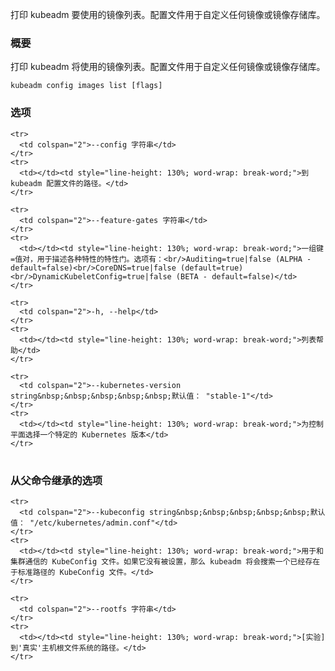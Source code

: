 
打印 kubeadm 要使用的镜像列表。配置文件用于自定义任何镜像或镜像存储库。
<!--
Print a list of images kubeadm will use. The configuration file is used in case any images or image repositories are customized.
-->

### 概要
<!--
### Synopsis
-->

打印 kubeadm 将使用的镜像列表。配置文件用于自定义任何镜像或镜像存储库。
<!--
Print a list of images kubeadm will use. The configuration file is used in case any images or image repositories are customized.
-->

```
kubeadm config images list [flags]
```

### 选项

<!--
### Options
-->

<table style="width: 100%; table-layout: fixed;">
  <colgroup>
    <col span="1" style="width: 10px;" />
    <col span="1" />
  </colgroup>
  <tbody>

    <tr>
      <td colspan="2">--config 字符串</td>
    </tr>
    <tr>
      <td></td><td style="line-height: 130%; word-wrap: break-word;">到 kubeadm 配置文件的路径。</td>
    </tr>

    <tr>
      <td colspan="2">--feature-gates 字符串</td>
    </tr>
    <tr>
      <td></td><td style="line-height: 130%; word-wrap: break-word;">一组键=值对，用于描述各种特性的特性门。选项有：<br/>Auditing=true|false (ALPHA - default=false)<br/>CoreDNS=true|false (default=true)<br/>DynamicKubeletConfig=true|false (BETA - default=false)</td>
    </tr>

    <tr>
      <td colspan="2">-h, --help</td>
    </tr>
    <tr>
      <td></td><td style="line-height: 130%; word-wrap: break-word;">列表帮助</td>
    </tr>

    <tr>
      <td colspan="2">--kubernetes-version string&nbsp;&nbsp;&nbsp;&nbsp;&nbsp;默认值： "stable-1"</td>
    </tr>
    <tr>
      <td></td><td style="line-height: 130%; word-wrap: break-word;">为控制平面选择一个特定的 Kubernetes 版本</td>
    </tr>

  </tbody>
</table>

<!--
<td colspan="2">--config string</td>

<td></td><td style="line-height: 130%; word-wrap: break-word;">Path to kubeadm config file.</td>

<td colspan="2">--feature-gates string</td>

<td></td><td style="line-height: 130%; word-wrap: break-word;">A set of key=value pairs that describe feature gates for various features. Options are:<br/>Auditing=true|false (ALPHA - default=false)<br/>CoreDNS=true|false (default=true)<br/>DynamicKubeletConfig=true|false (BETA - default=false)</td>

<td></td><td style="line-height: 130%; word-wrap: break-word;">help for list</td>

<td colspan="2">--kubernetes-version string&nbsp;&nbsp;&nbsp;&nbsp;&nbsp;Default: "stable-1"</td>

 <td></td><td style="line-height: 130%; word-wrap: break-word;">Choose a specific Kubernetes version for the control plane.</td>
-->

### 从父命令继承的选项

<!--
### Options inherited from parent commands
-->

<table style="width: 100%; table-layout: fixed;">
  <colgroup>
    <col span="1" style="width: 10px;" />
    <col span="1" />
  </colgroup>
  <tbody>

    <tr>
      <td colspan="2">--kubeconfig string&nbsp;&nbsp;&nbsp;&nbsp;&nbsp;默认值： "/etc/kubernetes/admin.conf"</td>
    </tr>
    <tr>
      <td></td><td style="line-height: 130%; word-wrap: break-word;">用于和集群通信的 KubeConfig 文件。如果它没有被设置，那么 kubeadm 将会搜索一个已经存在于标准路径的 KubeConfig 文件。</td>
    </tr>

    <tr>
      <td colspan="2">--rootfs 字符串</td>
    </tr>
    <tr>
      <td></td><td style="line-height: 130%; word-wrap: break-word;">[实验] 到'真实'主机根文件系统的路径。</td>
    </tr>

  </tbody>
</table>


<!--
<td colspan="2">--kubeconfig string&nbsp;&nbsp;&nbsp;&nbsp;&nbsp;Default: "/etc/kubernetes/admin.conf"</td>

<td></td><td style="line-height: 130%; word-wrap: break-word;">The KubeConfig file to use when talking to the cluster. If the flag is not set, a set of standard locations are searched for an existing KubeConfig file.</td>

<td colspan="2">--rootfs string</td>

<td></td><td style="line-height: 130%; word-wrap: break-word;">[EXPERIMENTAL] The path to the 'real' host root filesystem.</td>
-->


